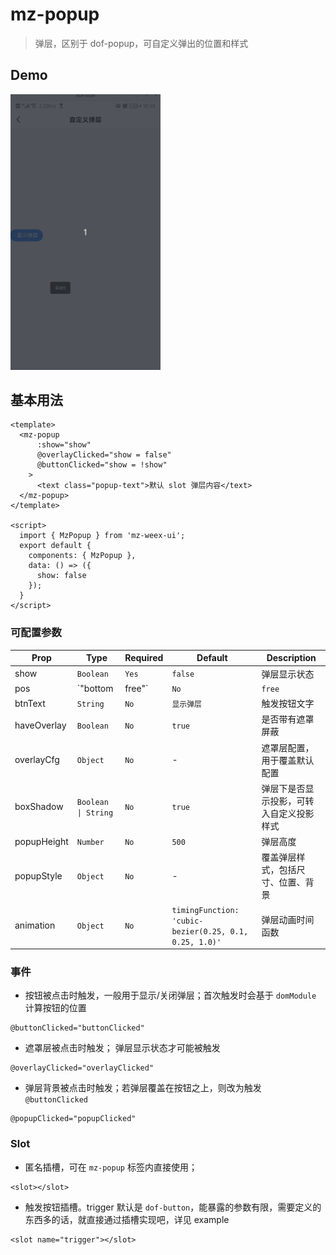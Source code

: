 # mz-popup

> 弹层，区别于 dof-popup，可自定义弹出的位置和样式

## Demo
<img src="../../example/mz-popup/demo.gif" width="240px"/>


## 基本用法

```vue
<template>
  <mz-popup
      :show="show"
      @overlayClicked="show = false"
      @buttonClicked="show = !show"
    >
      <text class="popup-text">默认 slot 弹层内容</text>
  </mz-popup>
</template>

<script>
  import { MzPopup } from 'mz-weex-ui';
  export default {
  	components: { MzPopup },
  	data: () => ({
      show: false
  	});
  }
</script>
```


### 可配置参数

| Prop | Type | Required | Default | Description |
|------|------|----------|---------|-------------|
| show | `Boolean` |`Yes`| `false` | 弹层显示状态  |
| pos | `"bottom|free"` |`No`| `free` | 从哪弹出  |
| btnText | `String` |`No`| `显示弹层` | 触发按钮文字 |
| haveOverlay | `Boolean` |`No`| `true` | 是否带有遮罩屏蔽 |
| overlayCfg | `Object` |`No`| - | 遮罩层配置，用于覆盖默认配置 |
| boxShadow | `Boolean \| String` |`No`| `true` | 弹层下是否显示投影，可转入自定义投影样式 |
| popupHeight | `Number` |`No`| `500` | 弹层高度 |
| popupStyle | `Object` |`No`| - | 覆盖弹层样式，包括尺寸、位置、背景 |
| animation | `Object` |`No`| `timingFunction: 'cubic-bezier(0.25, 0.1, 0.25, 1.0)'` | 弹层动画时间函数 |


### 事件

- 按钮被点击时触发，一般用于显示/关闭弹层；首次触发时会基于 `domModule` 计算按钮的位置

```
@buttonClicked="buttonClicked"
```

- 遮罩层被点击时触发； 弹层显示状态才可能被触发

```
@overlayClicked="overlayClicked"
```

- 弹层背景被点击时触发；若弹层覆盖在按钮之上，则改为触发 `@buttonClicked`

```
@popupClicked="popupClicked"
```

### Slot
- 匿名插槽，可在 `mz-popup` 标签内直接使用；
```vue
<slot></slot>
```

- 触发按钮插槽。trigger 默认是 `dof-button`，能暴露的参数有限，需要定义的东西多的话，就直接通过插槽实现吧，详见 example
```vue
<slot name="trigger"></slot>
```